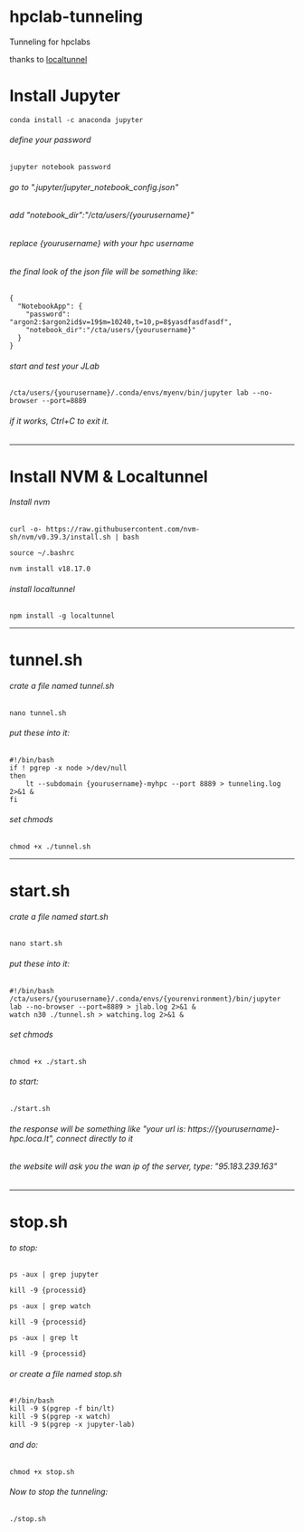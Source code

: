 # hpclab-tunneling
Tunneling for hpclabs

thanks to [localtunnel](https://github.com/localtunnel/localtunnel)



# Install Jupyter
```
conda install -c anaconda jupyter
```


###### define your password
```
jupyter notebook password
```



###### go to ".jupyter/jupyter_notebook_config.json"
###### add "notebook_dir":"/cta/users/{yourusername}"
###### replace {yourusername} with your hpc username
###### the final look of the json file will be something like:
```
{
  "NotebookApp": {
    "password": "argon2:$argon2id$v=19$m=10240,t=10,p=8$yasdfasdfasdf",
    "notebook_dir":"/cta/users/{yourusername}"
  }
}
```




###### start and test your JLab
```
/cta/users/{yourusername}/.conda/envs/myenv/bin/jupyter lab --no-browser --port=8889
```
###### if it works, Ctrl+C to exit it.





---



# Install NVM & Localtunnel

###### Install nvm
```
curl -o- https://raw.githubusercontent.com/nvm-sh/nvm/v0.39.3/install.sh | bash
```
```
source ~/.bashrc
```
```
nvm install v18.17.0
```





###### install localtunnel
```
npm install -g localtunnel
```




---

# tunnel.sh


###### crate a file named tunnel.sh
```
nano tunnel.sh
```

###### put these into it:
```
#!/bin/bash
if ! pgrep -x node >/dev/null
then
    lt --subdomain {yourusername}-myhpc --port 8889 > tunneling.log 2>&1 & 
fi
```


###### set chmods
```
chmod +x ./tunnel.sh
```




---

# start.sh


###### crate a file named start.sh
```
nano start.sh
```


###### put these into it:
```
#!/bin/bash
/cta/users/{yourusername}/.conda/envs/{yourenvironment}/bin/jupyter lab --no-browser --port=8889 > jlab.log 2>&1 & 
watch n30 ./tunnel.sh > watching.log 2>&1 & 
```



###### set chmods
```
chmod +x ./start.sh
```



###### to start:
```
./start.sh
```



###### the response will be something like "your url is: https://{yourusername}-hpc.loca.lt", connect directly to it
###### the website will ask you the wan ip of the server, type: "95.183.239.163"



---

# stop.sh


###### to stop:
```
ps -aux | grep jupyter
```
```
kill -9 {processid}
```


```
ps -aux | grep watch
```
```
kill -9 {processid}
```


```
ps -aux | grep lt
```
```
kill -9 {processid}
```


###### or create a file named stop.sh
```
#!/bin/bash
kill -9 $(pgrep -f bin/lt)
kill -9 $(pgrep -x watch)
kill -9 $(pgrep -x jupyter-lab)
```


###### and do:
```
chmod +x stop.sh
```



###### Now to stop the tunneling:
```
./stop.sh
```


